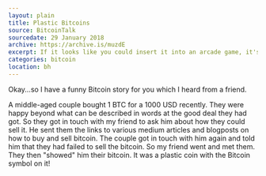 ```yaml
---
layout: plain
title: Plastic Bitcoins
source: BitcoinTalk
sourcedate: 29 January 2018
archive: https://archive.is/muzdE
excerpt: If it looks like you could insert it into an arcade game, it's probably not Bitcoin.
categories: bitcoin
location: bh
---
```


Okay...so I have a funny Bitcoin story for you which I heard from a friend.

A middle-aged couple bought 1 BTC for a 1000 USD recently. They were happy beyond what can be described in words at the good deal they had got. So they got in touch with my friend to ask him about how they could sell it. He sent them the links to various medium articles and blogposts on how to buy and sell bitcoin. The couple got in touch with him again and told him that they had failed to sell the bitcoin. So my friend went and met them. They then "showed" him their bitcoin. It was a plastic coin with the Bitcoin symbol on it!
